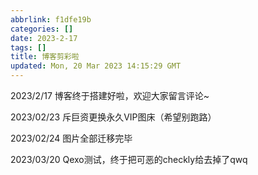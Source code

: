 ```yaml
---
abbrlink: f1dfe19b
categories: []
date: 2023-2-17
tags: []
title: 博客剪彩啦
updated: Mon, 20 Mar 2023 14:15:29 GMT
---
```

2023/2/17 博客终于搭建好啦，欢迎大家留言评论~

2023/02/23 斥巨资更换永久VIP图床（希望别跑路）

2023/02/24 图片全部迁移完毕

2023/03/20 Qexo测试，终于把可恶的checkly给去掉了qwq

